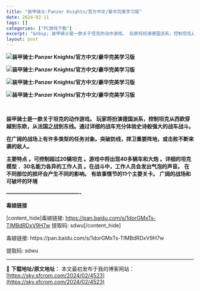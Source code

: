```yaml
---
title: "装甲骑士:Panzer Knights/官方中文/豪华完美学习版"
date: 2024-02-11
tags: []
categories: ["PC游戏下载"]
excerpt: "&nbsp; 装甲骑士是一款关于坦克的动作游戏。 玩家将扮演德国派系，控制坦克从西欧穿越到东欧，从法国之战到东线。通过详细的战车充分体验史诗般强大的战车战斗。 在广阔的战场上有许多类型的任务对象。突破防线，捍卫重要阵地，或击败不断来袭的敌人。 主要特点 。可控制超过20辆坦克 。游戏中将出现40多辆&hellip;"
layout: post
---
```


<strong><img src="https://img.piclabo.xyz/upload/art_editor/20210521-1/1a4d6ced9e14f752392d6297fe36077d.jpg" alt="装甲骑士:Panzer Knights/官方中文/豪华完美学习版" /></strong>

<strong><img src="https://img.piclabo.xyz/upload/art_editor/20210521-1/cd0419250ec8573cee418391d4bf8641.jpg" alt="装甲骑士:Panzer Knights/官方中文/豪华完美学习版" /></strong>

<strong><img src="https://img.piclabo.xyz/upload/art_editor/20210521-1/1f423699ae89a2e7cfd62602caa2a08c.jpg" alt="装甲骑士:Panzer Knights/官方中文/豪华完美学习版" /></strong>

<strong><img src="https://img.piclabo.xyz/upload/art_editor/20210521-1/3b59f40c63272b7c820e2f652e8b04e4.jpg" alt="装甲骑士:Panzer Knights/官方中文/豪华完美学习版" /></strong>

&nbsp;

<strong>装甲骑士是一款关于坦克的动作游戏。</strong>
<strong>玩家将扮演德国派系，控制坦克从西欧穿越到东欧，从法国之战到东线。通过详细的战车充分体验史诗般强大的战车战斗。</strong>

<strong>在广阔的战场上有许多类型的任务对象。突破防线，捍卫重要阵地，或击败不断来袭的敌人。</strong>

<strong>主要特点</strong>
<strong>。可控制超过20辆坦克</strong>
<strong>。游戏中将出现40多辆车和大炮</strong>
<strong>。详细的坦克模型</strong>
<strong>．30名能力各异的工作人员</strong>
<strong>。在战斗中，工作人员会发出气泡的声音。</strong>
<strong>在不同部位的损坏会产生不同的影响。</strong>
<strong>有故事情节的11个主要关卡。</strong>
<strong>广阔的战场和可破坏的环境</strong>

<strong>——————————————-</strong>

<strong>毒娘链接</strong>

[content_hide]毒娘链接: https://pan.baidu.com/s/1dorGMxTs-TIMBdRDxV9H7w
提取码: sdwu[/content_hide]

<!--wechatfans start-->毒娘链接: https://pan.baidu.com/s/1dorGMxTs-TIMBdRDxV9H7w
提取码: sdwu<!--wechatfans end-->

---
📖 **下载地址/原文地址：** 本文最初发布于我的博客网站：[https://sky.sfcrom.com/2024/02/4523](https://sky.sfcrom.com/2024/02/4523)
